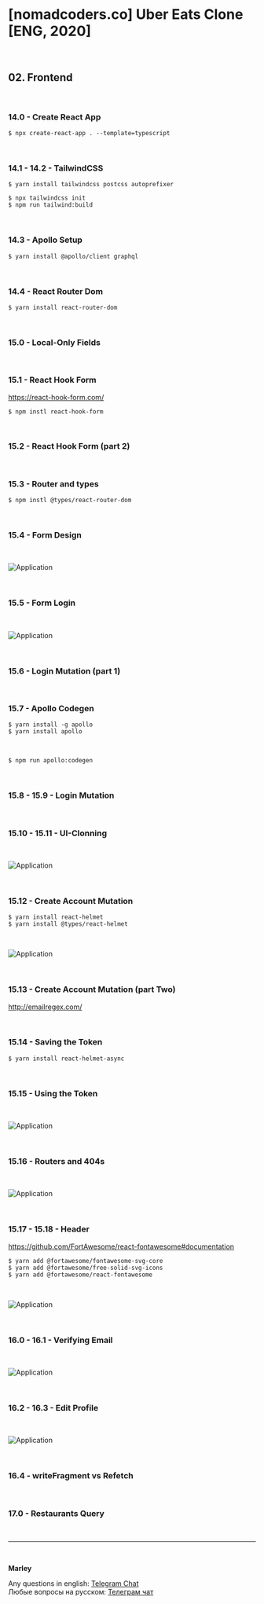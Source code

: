 # [nomadcoders.co] Uber Eats Clone [ENG, 2020]

<br/>

## 02. Frontend

<br/>

### 14.0 - Create React App

    $ npx create-react-app . --template=typescript

<br/>

### 14.1 - 14.2 - TailwindCSS

    $ yarn install tailwindcss postcss autoprefixer

    $ npx tailwindcss init
    $ npm run tailwind:build

<br/>

### 14.3 - Apollo Setup

    $ yarn install @apollo/client graphql

<br/>

### 14.4 - React Router Dom

    $ yarn install react-router-dom

<br/>

### 15.0 - Local-Only Fields

<br/>

### 15.1 - React Hook Form

https://react-hook-form.com/

    $ npm instl react-hook-form

<br/>

### 15.2 - React Hook Form (part 2)

<br/>

### 15.3 - Router and types

    $ npm instl @types/react-router-dom

<br/>

### 15.4 - Form Design

<br/>

![Application](/img/pic-part02-les15-pic01.png?raw=true)

<br/>

### 15.5 - Form Login

<br/>

![Application](/img/pic-part02-les15-pic02.png?raw=true)

<br/>

### 15.6 - Login Mutation (part 1)

<br/>

### 15.7 - Apollo Codegen

    $ yarn install -g apollo
    $ yarn install apollo

<br/>

    $ npm run apollo:codegen

<br/>

### 15.8 - 15.9 - Login Mutation

<br/>

### 15.10 - 15.11 - UI-Clonning

<br/>

![Application](/img/pic-part02-les15-pic03.png?raw=true)

<br/>

### 15.12 - Create Account Mutation

    $ yarn install react-helmet
    $ yarn install @types/react-helmet

<br/>

![Application](/img/pic-part02-les15-pic04.png?raw=true)

<br/>

### 15.13 - Create Account Mutation (part Two)

http://emailregex.com/

<br/>

### 15.14 - Saving the Token

    $ yarn install react-helmet-async

<br/>

### 15.15 - Using the Token

<br/>

![Application](/img/pic-part02-les15-pic05.png?raw=true)

<br/>

### 15.16 - Routers and 404s

<br/>

![Application](/img/pic-part02-les15-pic06.png?raw=true)

<br/>

### 15.17 - 15.18 - Header

https://github.com/FortAwesome/react-fontawesome#documentation

    $ yarn add @fortawesome/fontawesome-svg-core
    $ yarn add @fortawesome/free-solid-svg-icons
    $ yarn add @fortawesome/react-fontawesome

<br/>

![Application](/img/pic-part02-les15-pic07.png?raw=true)

<br/>

### 16.0 - 16.1 - Verifying Email

<br/>

![Application](/img/pic-part02-les16-pic01.png?raw=true)

<br/>

### 16.2 - 16.3 - Edit Profile

<br/>

![Application](/img/pic-part02-les16-pic02.png?raw=true)

<br/>

### 16.4 - writeFragment vs Refetch

<br/>

### 17.0 - Restaurants Query

<br/>

---

<br/>

**Marley**

Any questions in english: <a href="https://jsdev.org/chat/">Telegram Chat</a>  
Любые вопросы на русском: <a href="https://jsdev.ru/chat/">Телеграм чат</a>
